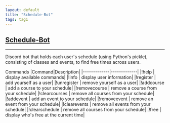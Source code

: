 ```yaml
---
layout: default
title: "Schedule-Bot"
tags: tag1
---
```

## [Schedule-Bot](https://github.com/ThirtyEightySeven/Schedule-Bot "Schedule-Bot")
***

Discord bot that holds each user's schedule (using Python's pickle), consisting of classes and events, to find free times across users.

Commands
|Command|Description|
|-------------|-------------|
|!help | display available commands|
|!info | display user information|
|!register | add yourself as a user|
|!unregister | remove yourself as a user|
|!addcourse | add a course to your schedule|
|!removecourse | remove a course from your schedule|
|!clearcourses | remove all courses from your schedule|
|!addevent | add an event to your schedule|
|!removeevent | remove an event from your schedule|
|!clearevents | remove all events from your schedule|
|!clearschedule | remove all courses from your schedule|
|!free | display who's free at the current time|
